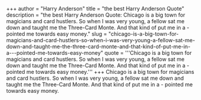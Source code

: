 +++
author = "Harry Anderson"
title = "the best Harry Anderson Quote"
description = "the best Harry Anderson Quote: Chicago is a big town for magicians and card hustlers. So when I was very young, a fellow sat me down and taught me the Three-Card Monte. And that kind of put me in a - pointed me towards easy money."
slug = "chicago-is-a-big-town-for-magicians-and-card-hustlers-so-when-i-was-very-young-a-fellow-sat-me-down-and-taught-me-the-three-card-monte-and-that-kind-of-put-me-in-a---pointed-me-towards-easy-money"
quote = '''Chicago is a big town for magicians and card hustlers. So when I was very young, a fellow sat me down and taught me the Three-Card Monte. And that kind of put me in a - pointed me towards easy money.'''
+++
Chicago is a big town for magicians and card hustlers. So when I was very young, a fellow sat me down and taught me the Three-Card Monte. And that kind of put me in a - pointed me towards easy money.
